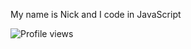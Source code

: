 
<!-- **garbalau-github/garbalau-github** is a ✨ _special_ ✨ repository because its `README.md` (this file) appears on your GitHub profile. -->

My name is Nick and I code in JavaScript

![Profile views](https://komarev.com/ghpvc/?username=garbalau-github&color=green)
